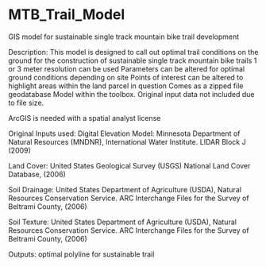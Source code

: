 # MTB_Trail_Model
GIS model for sustainable single track mountain bike trail development

Description: This model is designed to call out optimal trail conditions on the ground for the construction of sustainable single track mountain bike trails
1 or 3 meter resolution can be used 
Parameters can be altered for optimal ground conditions depending on site
Points of interest can be altered to highlight areas within the land parcel in question
Comes as a zipped file geodatabase 
Model within the toolbox. Original input data not included due to file size.

ArcGIS is needed with a spatial analyst license

Original Inputs used: 
Digital Elevation Model: 
Minnesota Department of Natural Resources (MNDNR), International Water Institute. LIDAR Block J (2009) 

Land Cover:
United States Geological Survey (USGS) National Land Cover Database, (2006)

Soil Drainage:
United States Department of Agriculture (USDA), Natural Resources Conservation Service. ARC Interchange Files for the Survey of Beltrami County, (2006)

Soil Texture:
United States Department of Agriculture (USDA), Natural Resources Conservation Service. ARC Interchange Files for the Survey of Beltrami County, (2006)

Outputs: optimal polyline for sustainable trail
